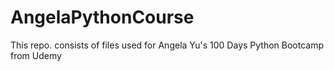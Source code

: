 # AngelaPythonCourse
This repo. consists of files used for Angela Yu's 100 Days Python Bootcamp from Udemy
